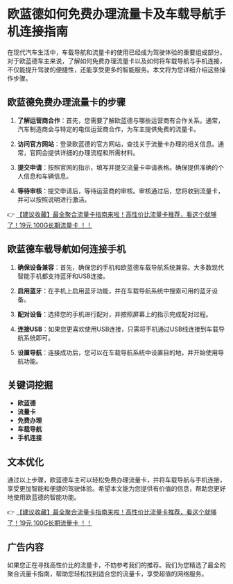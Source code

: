 # 欧蓝德如何免费办理流量卡及车载导航手机连接指南

在现代汽车生活中，车载导航和流量卡的使用已经成为驾驶体验的重要组成部分。对于欧蓝德车主来说，了解如何免费办理流量卡以及如何将车载导航与手机连接，不仅能提升驾驶的便捷性，还能享受更多的智能服务。本文将为您详细介绍这些操作步骤。

## 欧蓝德免费办理流量卡的步骤

1. **了解运营商合作**：首先，您需要了解欧蓝德与哪些运营商有合作关系。通常，汽车制造商会与特定的电信运营商合作，为车主提供免费的流量卡。

2. **访问官方网站**：登录欧蓝德的官方网站，查找关于流量卡办理的相关信息。通常，官网会提供详细的办理流程和所需材料。

3. **提交申请**：按照官网的指示，填写并提交流量卡申请表格。确保提供准确的个人信息和车辆信息。

4. **等待审核**：提交申请后，等待运营商的审核。审核通过后，您将收到流量卡，并可以按照说明进行激活。

👉 [【建议收藏】最全聚合流量卡指南来啦！高性价比流量卡推荐，看这个就够了！19元 100G长期流量卡 ！！](https://bit.ly/Liuliangka)

## 欧蓝德车载导航如何连接手机

1. **确保设备兼容**：首先，确保您的手机和欧蓝德车载导航系统兼容。大多数现代智能手机都支持蓝牙和USB连接。

2. **启用蓝牙**：在手机上启用蓝牙功能，并在车载导航系统中搜索可用的蓝牙设备。

3. **配对设备**：选择您的手机进行配对，并按照屏幕上的指示完成配对过程。

4. **连接USB**：如果您更喜欢使用USB连接，只需将手机通过USB线连接到车载导航系统即可。

5. **设置导航**：连接成功后，您可以在车载导航系统中设置目的地，并开始使用导航功能。

## 关键词挖掘

- **欧蓝德**
- **流量卡**
- **免费办理**
- **车载导航**
- **手机连接**

## 文本优化

通过以上步骤，欧蓝德车主可以轻松免费办理流量卡，并将车载导航与手机连接，享受更加智能和便捷的驾驶体验。希望本文能为您提供有价值的信息，帮助您更好地使用欧蓝德的智能功能。

👉 [【建议收藏】最全聚合流量卡指南来啦！高性价比流量卡推荐，看这个就够了！19元 100G长期流量卡 ！！](https://bit.ly/Liuliangka)

## 广告内容

如果您正在寻找高性价比的流量卡，不妨参考我们的推荐。我们为您精选了最全的聚合流量卡指南，帮助您轻松找到适合您的流量卡，享受超值的网络服务。